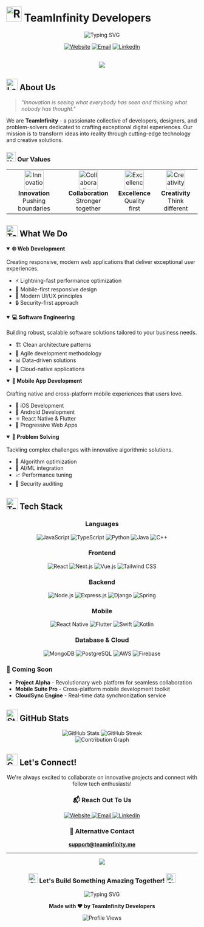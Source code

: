# <img src="https://raw.githubusercontent.com/Tarikul-Islam-Anik/Animated-Fluent-Emojis/master/Emojis/Travel%20and%20places/Rocket.png" alt="Rocket" width="40" height="40" /> TeamInfinity Developers

<div align="center">
  <img src="https://readme-typing-svg.herokuapp.com?font=Fira+Code&weight=600&size=30&pause=1000&color=6366F1&center=true&vCenter=true&width=600&lines=Welcome+to+TeamInfinity!;We+Build+Digital+Excellence;Innovation+Meets+Creativity" alt="Typing SVG" />
</div>

<div align="center">
  
  [![Website](https://img.shields.io/badge/Website-teaminfinity.pro-6366F1?style=for-the-badge&logo=google-chrome&logoColor=white)](https://teaminfinity.pro)
  [![Email](https://img.shields.io/badge/Email-contact%40teaminfinity.pro-EA4335?style=for-the-badge&logo=gmail&logoColor=white)](mailto:contact@teaminfinity.pro)
  [![LinkedIn](https://img.shields.io/badge/LinkedIn-Chamika_Samaraweera-0077B5?style=for-the-badge&logo=linkedin&logoColor=white)](https://www.linkedin.com/in/chamika-samaraweera/)
  
</div>

<br/>

<div align="center">
  <img src="https://user-images.githubusercontent.com/73097560/115834477-dbab4500-a447-11eb-908a-139a6edaec5c.gif">
</div>

## <img src="https://raw.githubusercontent.com/Tarikul-Islam-Anik/Animated-Fluent-Emojis/master/Emojis/Objects/Laptop.png" alt="Laptop" width="30" height="30" /> About Us

> *"Innovation is seeing what everybody has seen and thinking what nobody has thought."*

We are **TeamInfinity** - a passionate collective of developers, designers, and problem-solvers dedicated to crafting exceptional digital experiences. Our mission is to transform ideas into reality through cutting-edge technology and creative solutions.

### <img src="https://raw.githubusercontent.com/Tarikul-Islam-Anik/Animated-Fluent-Emojis/master/Emojis/Smilies/Sparkling%20Heart.png" alt="Heart" width="25" height="25" /> Our Values

<table>
  <tr>
    <td align="center"><img src="https://raw.githubusercontent.com/Tarikul-Islam-Anik/Animated-Fluent-Emojis/master/Emojis/Objects/Light%20Bulb.png" alt="Innovation" width="50" height="50"><br><b>Innovation</b><br>Pushing boundaries</td>
    <td align="center"><img src="https://raw.githubusercontent.com/Tarikul-Islam-Anik/Animated-Fluent-Emojis/master/Emojis/Hand%20gestures/Handshake.png" alt="Collaboration" width="50" height="50"><br><b>Collaboration</b><br>Stronger together</td>
    <td align="center"><img src="https://raw.githubusercontent.com/Tarikul-Islam-Anik/Animated-Fluent-Emojis/master/Emojis/Activities/Trophy.png" alt="Excellence" width="50" height="50"><br><b>Excellence</b><br>Quality first</td>
    <td align="center"><img src="https://raw.githubusercontent.com/Tarikul-Islam-Anik/Animated-Fluent-Emojis/master/Emojis/Travel%20and%20places/Star.png" alt="Creativity" width="50" height="50"><br><b>Creativity</b><br>Think different</td>
  </tr>
</table>

## <img src="https://raw.githubusercontent.com/Tarikul-Islam-Anik/Animated-Fluent-Emojis/master/Emojis/Objects/Hammer%20and%20Wrench.png" alt="Tools" width="30" height="30" /> What We Do

<details open>
<summary><b>🌐 Web Development</b></summary>
<br>
Creating responsive, modern web applications that deliver exceptional user experiences.

- ⚡ Lightning-fast performance optimization
- 📱 Mobile-first responsive design
- 🎨 Modern UI/UX principles
- 🔒 Security-first approach
</details>

<details open>
<summary><b>💻 Software Engineering</b></summary>
<br>
Building robust, scalable software solutions tailored to your business needs.

- 🏗️ Clean architecture patterns
- 🔄 Agile development methodology
- 📊 Data-driven solutions
- 🚀 Cloud-native applications
</details>

<details open>
<summary><b>📱 Mobile App Development</b></summary>
<br>
Crafting native and cross-platform mobile experiences that users love.

- 🍎 iOS Development
- 🤖 Android Development
- ⚛️ React Native & Flutter
- 📲 Progressive Web Apps
</details>

<details open>
<summary><b>🧩 Problem Solving</b></summary>
<br>
Tackling complex challenges with innovative algorithmic solutions.

- 🧮 Algorithm optimization
- 🤖 AI/ML integration
- 📈 Performance tuning
- 🔐 Security auditing
</details>

## <img src="https://raw.githubusercontent.com/Tarikul-Islam-Anik/Animated-Fluent-Emojis/master/Emojis/Objects/Desktop%20Computer.png" alt="Tech Stack" width="30" height="30" /> Tech Stack

<div align="center">

### Languages
![JavaScript](https://img.shields.io/badge/JavaScript-F7DF1E?style=for-the-badge&logo=javascript&logoColor=black)
![TypeScript](https://img.shields.io/badge/TypeScript-007ACC?style=for-the-badge&logo=typescript&logoColor=white)
![Python](https://img.shields.io/badge/Python-3776AB?style=for-the-badge&logo=python&logoColor=white)
![Java](https://img.shields.io/badge/Java-ED8B00?style=for-the-badge&logo=openjdk&logoColor=white)
![C++](https://img.shields.io/badge/C++-00599C?style=for-the-badge&logo=c%2B%2B&logoColor=white)

### Frontend
![React](https://img.shields.io/badge/React-20232A?style=for-the-badge&logo=react&logoColor=61DAFB)
![Next.js](https://img.shields.io/badge/Next.js-000000?style=for-the-badge&logo=next.js&logoColor=white)
![Vue.js](https://img.shields.io/badge/Vue.js-35495E?style=for-the-badge&logo=vue.js&logoColor=4FC08D)
![Tailwind CSS](https://img.shields.io/badge/Tailwind_CSS-38B2AC?style=for-the-badge&logo=tailwind-css&logoColor=white)

### Backend
![Node.js](https://img.shields.io/badge/Node.js-43853D?style=for-the-badge&logo=node.js&logoColor=white)
![Express.js](https://img.shields.io/badge/Express.js-404D59?style=for-the-badge)
![Django](https://img.shields.io/badge/Django-092E20?style=for-the-badge&logo=django&logoColor=white)
![Spring](https://img.shields.io/badge/Spring-6DB33F?style=for-the-badge&logo=spring&logoColor=white)

### Mobile
![React Native](https://img.shields.io/badge/React_Native-20232A?style=for-the-badge&logo=react&logoColor=61DAFB)
![Flutter](https://img.shields.io/badge/Flutter-02569B?style=for-the-badge&logo=flutter&logoColor=white)
![Swift](https://img.shields.io/badge/Swift-FA7343?style=for-the-badge&logo=swift&logoColor=white)
![Kotlin](https://img.shields.io/badge/Kotlin-0095D5?style=for-the-badge&logo=kotlin&logoColor=white)

### Database & Cloud
![MongoDB](https://img.shields.io/badge/MongoDB-4EA94B?style=for-the-badge&logo=mongodb&logoColor=white)
![PostgreSQL](https://img.shields.io/badge/PostgreSQL-316192?style=for-the-badge&logo=postgresql&logoColor=white)
![AWS](https://img.shields.io/badge/AWS-232F3E?style=for-the-badge&logo=amazon-aws&logoColor=white)
![Firebase](https://img.shields.io/badge/Firebase-FFCA28?style=for-the-badge&logo=firebase&logoColor=black)

</div>

<!--  ## <img src="https://raw.githubusercontent.com/Tarikul-Islam-Anik/Animated-Fluent-Emojis/master/Emojis/Travel%20and%20places/Fire.png" alt="Fire" width="30" height="30" /> Featured Projects

<div align="center">
  <img src="https://github-readme-stats.vercel.app/api/pin/?username=teaminfinitydev&repo=repo-name&theme=radical" />
  <img src="https://github-readme-stats.vercel.app/api/pin/?username=teaminfinitydev&repo=repo-name&theme=radical" />
</div> -->

<!-- Replace 'repo-name' with your actual repository names -->

### 🚀 Coming Soon
- **Project Alpha** - Revolutionary web platform for seamless collaboration
- **Mobile Suite Pro** - Cross-platform mobile development toolkit
- **CloudSync Engine** - Real-time data synchronization service

## <img src="https://raw.githubusercontent.com/Tarikul-Islam-Anik/Animated-Fluent-Emojis/master/Emojis/Objects/Bar%20Chart.png" alt="Stats" width="30" height="30" /> GitHub Stats

<div align="center">
  <img src="https://github-readme-stats.vercel.app/api?username=teaminfinitydev&show_icons=true&theme=radical&hide_border=true" alt="GitHub Stats" />
  <img src="https://github-readme-streak-stats.herokuapp.com/?user=teaminfinitydev&theme=radical&hide_border=true" alt="GitHub Streak" />
</div>

<div align="center">
  <img src="https://github-readme-activity-graph.vercel.app/graph?username=teaminfinitydev&theme=redical&hide_border=true" alt="Contribution Graph" />
</div>

## <img src="https://raw.githubusercontent.com/Tarikul-Islam-Anik/Animated-Fluent-Emojis/master/Emojis/Hand%20gestures/Raising%20Hands.png" alt="Connect" width="30" height="30" /> Let's Connect!

<div align="center">
  
We're always excited to collaborate on innovative projects and connect with fellow tech enthusiasts!

### 📬 Reach Out To Us

<a href="https://teaminfinity.pro">
  <img src="https://img.shields.io/badge/🌐_Visit_Our_Website-6366F1?style=for-the-badge" alt="Website" />
</a>
<a href="mailto:contact@teaminfinity.pro">
  <img src="https://img.shields.io/badge/📧_Send_Us_An_Email-EA4335?style=for-the-badge" alt="Email" />
</a>
<a href="https://www.linkedin.com/in/chamika-samaraweera/">
  <img src="https://img.shields.io/badge/💼_Connect_on_LinkedIn-0077B5?style=for-the-badge" alt="LinkedIn" />
</a>

### 📧 Alternative Contact
**support@teaminfinity.me**

</div>

---

<div align="center">
  <img src="https://user-images.githubusercontent.com/73097560/115834477-dbab4500-a447-11eb-908a-139a6edaec5c.gif">
  
  ### <img src="https://raw.githubusercontent.com/Tarikul-Islam-Anik/Animated-Fluent-Emojis/master/Emojis/Travel%20and%20places/Glowing%20Star.png" alt="Star" width="25" height="25" /> Let's Build Something Amazing Together! <img src="https://raw.githubusercontent.com/Tarikul-Islam-Anik/Animated-Fluent-Emojis/master/Emojis/Travel%20and%20places/Glowing%20Star.png" alt="Star" width="25" height="25" />
  
  <img src="https://readme-typing-svg.herokuapp.com?font=Fira+Code&pause=1000&color=6366F1&center=true&vCenter=true&width=435&lines=Innovation+Never+Stops...;Join+Our+Journey!;∞+TeamInfinity+∞" alt="Typing SVG" />
  
  <br>
  
  **Made with ❤️ by TeamInfinity Developers**
  
  <img src="https://komarev.com/ghpvc/?username=teaminfinitydev&label=Profile%20Views&color=6366F1&style=flat" alt="Profile Views" />
</div>
